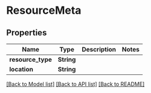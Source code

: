 # ResourceMeta

## Properties

Name | Type | Description | Notes
------------ | ------------- | ------------- | -------------
**resource_type** | **String** |  | 
**location** | **String** |  | 

[[Back to Model list]](../README.md#documentation-for-models) [[Back to API list]](../README.md#documentation-for-api-endpoints) [[Back to README]](../README.md)


